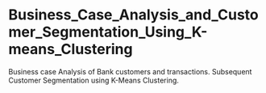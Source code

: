 # Business_Case_Analysis_and_Customer_Segmentation_Using_K-means_Clustering
Business case Analysis of Bank customers and transactions. Subsequent Customer Segmentation using K-Means Clustering.
